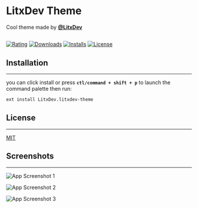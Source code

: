 # LitxDev Theme

Cool theme made by [**@LitxDev**](https://github.com/LitxDev/Lit-Bot)

##

[![Rating](https://img.shields.io/visual-studio-marketplace/r/LitxDev.litxdev-theme?style=plastic)](https://marketplace.visualstudio.com/items?itemName=LitxDev.litxdev-theme)
[![Downloads](https://img.shields.io/visual-studio-marketplace/d/LitxDev.litxdev-theme?style=plastic)](https://marketplace.visualstudio.com/items?itemName=LitxDev.litxdev-theme)
[![Installs](https://img.shields.io/visual-studio-marketplace/i/LitxDev.litxdev-theme?style=plastic)](https://marketplace.visualstudio.com/items?itemName=LitxDev.litxdev-theme)
[![License](https://img.shields.io/github/license/LitxDev/litxdev-theme?style=plastic)](https://github.com/LitxDev/litxdev-theme/blob/master/LICENSE)

## Installation

---

you can click install or press **`ctl/command + shift + p`** to launch the command palette then run:

```bash
ext install LitxDev.litxdev-theme
```

## License

---

[MIT](https://github.com/LitxDev/litxdev-theme/blob/master/LICENSE)

## Screenshots

---

![App Screenshot 1](https://vscode-themes.nyc3.cdn.digitaloceanspaces.com/profiles/n83FmgPb9rY0cF2l54hukLaYoX62/NAAjSdyS-default.jpeg)

![App Screenshot 2](https://vscode-themes.nyc3.cdn.digitaloceanspaces.com/profiles/n83FmgPb9rY0cF2l54hukLaYoX62/NAAjSdyS-panelTerminal.jpeg)

![App Screenshot 3](https://vscode-themes.nyc3.cdn.digitaloceanspaces.com/profiles/n83FmgPb9rY0cF2l54hukLaYoX62/NAAjSdyS-commandPalette.jpeg)
